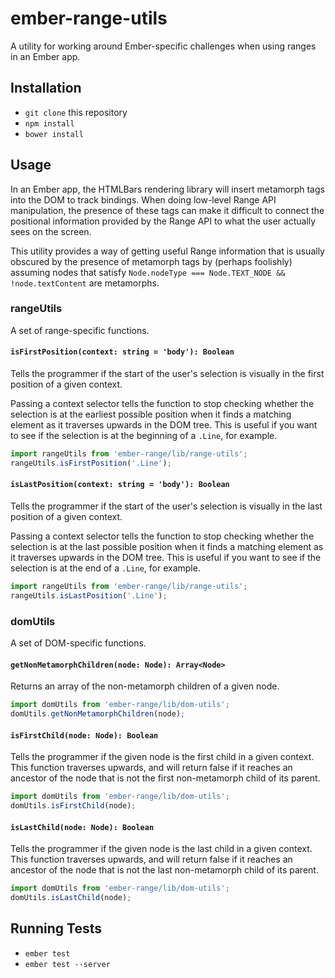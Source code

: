 # ember-range-utils

A utility for working around Ember-specific challenges when using ranges in an
Ember app.

## Installation

- `git clone` this repository
- `npm install`
- `bower install`

## Usage

In an Ember app, the HTMLBars rendering library will insert metamorph tags into
the DOM to track bindings. When doing low-level Range API manipulation, the
presence of these tags can make it difficult to connect the positional
information provided by the Range API to what the user actually sees on the
screen.

This utility provides a way of getting useful Range information that is usually
obscured by the presence of metamorph tags by (perhaps foolishly) assuming nodes
that satisfy `Node.nodeType === Node.TEXT_NODE && !node.textContent` are
metamorphs.

### rangeUtils

A set of range-specific functions.

#### `isFirstPosition(context: string = 'body'): Boolean`

Tells the programmer if the start of the user's selection is visually in the
first position of a given context.

Passing a context selector tells the function to stop checking whether the
selection is at the earliest possible position when it finds a matching element
as it traverses upwards in the DOM tree. This is useful if you want to see if
the selection is at the beginning of a `.Line`, for example.

```javascript
import rangeUtils from 'ember-range/lib/range-utils';
rangeUtils.isFirstPosition('.Line');
```

#### `isLastPosition(context: string = 'body'): Boolean`

Tells the programmer if the start of the user's selection is visually in the
last position of a given context.

Passing a context selector tells the function to stop checking whether the
selection is at the last possible position when it finds a matching element as
it traverses upwards in the DOM tree. This is useful if you want to see if the
selection is at the end of a `.Line`, for example.

```javascript
import rangeUtils from 'ember-range/lib/range-utils';
rangeUtils.isLastPosition('.Line');
```

### domUtils

A set of DOM-specific functions.

#### `getNonMetamorphChildren(node: Node): Array<Node>`

Returns an array of the non-metamorph children of a given node.

```javascript
import domUtils from 'ember-range/lib/dom-utils';
domUtils.getNonMetamorphChildren(node);
```

#### `isFirstChild(node: Node): Boolean`

Tells the programmer if the given node is the first child in a given context.
This function traverses upwards, and will return false if it reaches an ancestor
of the node that is not the first non-metamorph child of its parent.

```javascript
import domUtils from 'ember-range/lib/dom-utils';
domUtils.isFirstChild(node);
```

#### `isLastChild(node: Node): Boolean`

Tells the programmer if the given node is the last child in a given context.
This function traverses upwards, and will return false if it reaches an ancestor
of the node that is not the last non-metamorph child of its parent.

```javascript
import domUtils from 'ember-range/lib/dom-utils';
domUtils.isLastChild(node);
```

## Running Tests

- `ember test`
- `ember test --server`
